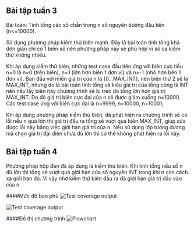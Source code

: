 ## Bài tập tuần 3

Bài toán: Tính tổng các số chẵn trong n số nguyên dương đầu tiên (n<=10000).

Sử dụng phương pháp kiểm thử biên mạnh. 
Đây là bài toán tính tổng khá đơn giản chỉ có 1 biến số nên phương pháp này sẽ phù hợp vì số ca kiểm thử không nhiều. 
 
Khi áp dụng kiểm thử biên, những test case đầu tiên ứng với biên cực tiểu n=0 là n=0 (trên biên), n=1 (lớn hơn biên 1 đơn vị) và n=-1 (nhỏ hơn bên 1 đơn vị). 
Ban đầu với miền giá trị của n là {0...MAX_INT}, nên biên thứ 2 sẽ là MAX_INT, nhưng do là bài toán tính tổng và kiểu giá trị của tổng cũng là INT nên nếu lấy biên này chương trình sẽ bị treo do tổng lớn hơn giá trị MAX_INT. 
Do đó giá trị biên cực đại của n sẽ được giảm xuống n=10000. 
Các test case ứng với biên cực đại là n=9999, n=10000, n=10001;

Khi áp dụng phương pháp kiểm thử biên, đã phát hiện ra chương trình sẽ có lỗi nếu n quá lớn thì giá trị đầu ra tổng sẽ vượt quá biên MAX_INT, giúp sửa được lỗi này bằng việc giới hạn giá trị của n. 
Nếu sử dụng lớp tương đương mà chọn giá trị đại diện chưa đủ lớn thì có thể không phát hiện ra lỗi này.




## Bài tập tuần 4

Phương pháp hộp đen đã áp dụng là kiểm thử biên. 
Khi tính tổng nếu số n đủ lớn thì tổng sẽ vượt quá giới hạn của số nguyên INT trong khi n còn cách xa giới hạn đó. 
Vì vậy nhờ kiểm thử biên đầu ra đã giới hạn giá trị đầu vào của n.

####Mức độ bao phủ
![Test coverage output](https://github.com/hoangbd58/int3117-2016/blob/master/NguyenDuyHieu/BT1/Image/coverage1.jpg)

![Test coverage output](https://github.com/hoangbd58/int3117-2016/blob/master/NguyenDuyHieu/BT1/Image/coverage2.jpg)

####Đồ thị chương trình
![Flowchart](https://github.com/hoangbd58/int3117-2016/blob/master/NguyenDuyHieu/BT1/Image/flowchart.jpg)
